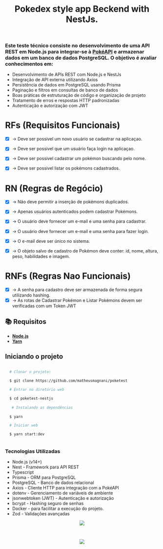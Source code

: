<h1 align= center> Pokedex style app Beckend with NestJs.</h1>

<br>

<h3>Este teste técnico consiste no desenvolvimento de uma API REST em Node.js para integrar-se à <a href="https://pokeapi.co">PokéAPI</a> e armazenar dados em um banco de dados PostgreSQL. O objetivo é avaliar conhecimentos em:</h3>

<ul>
  <li>Desenvolvimento de APIs REST com Node.js e NestJs</li>
  <li>Integração de API externa utilizando Axios</li>
  <li>Persistência de dados em PostgreSQL usando Prisma</li>
  <li>Paginação e filtros em consultas de banco de dados</li>
  <li>Boas práticas de estruturação de código e organização de projeto</li>
  <li>Tratamento de erros e respostas HTTP padronizadas</li>
  <li>Autenticação e autorização com JWT</li>
</ul>

# RFs (Requisitos Funcionais)

- [x] -> Deve ser possivel um novo usuário se cadastrar na aplicaçao.
- [x] -> Deve ser possivel que um usuário faça login na aplicaçao.
- [x] -> Deve ser possivel cadastrar um pokémon buscando pelo nome.
- [x] -> Deve ser possivel listar os pokémons cadastrados.


# RN (Regras de Regócio)

- [x] -> Não deve permitir a inserção de pokémons duplicados.
- [x] -> Apenas usuários autenticados podem cadastrar Pokémons.
- [x] -> O usuário deve fornecer um e-mail e uma senha para cadastrar.
- [x] -> O usuário deve fornecer um e-mail e uma senha para fazer login.
- [x] -> O e-mail deve ser único no sistema.
- [x] -> O objeto salvo de cadastro de Pokémon deve conter: id, nome, altura, peso, habilidades e imagem.



# RNFs (Regras Nao Funcionais)

- [x] -> A senha para cadastro deve ser armazenada de forma segura utilizando hashing.
- [x] -> As rotas de Cadastrar Pokémon e Listar Pokémons devem ser verificadas com um Token JWT

## :books: Requisitos


- [**Node.js**](https://nodejs.org/en/)
- [**Yarn**](https://classic.yarnpkg.com/lang/en/docs/install/#mac-stable)

## Iniciando o projeto

```bash

  # Clonar o projeto:

  $ git clone https://github.com/matheusmagnani/poketest

  # Entrar no diretório web

  $ cd poketest-nestjs
  
   # Instalando as dependências
   
  $ yarn 

  # Iniciar web

  $ yarn start:dev
  

```

<h3>Tecnologias Utilizadas</h3>

<ul>
  <li>Node.js (v14+)</li>
  <li> Nest - Framework para API REST</li>
  <li>Typescript</li>
  <li>Prisma - ORM para PostgreSQL</li>
  <li>PostgreSQL - Banco de dados relacional</li>
  <li>Axios - Cliente HTTP para integração com a PokéAPI</li>
  <li>dotenv - Gerenciamento de variáveis de ambiente</li>
  <li>jsonwebtoken (JWT) - Autenticação e autorização</li>
  <li>bcrypt - Hashing seguro de senhas</li>
  <li>Docker - para facilitar a execução do projeto.</li>
  <li>Zod - Validações avançadas </li>
</ul>


<p align="center">
  <a href="https://skillicons.dev">
    <img src="https://skillicons.dev/icons?i=nodejs,ts,prisma,express,docker,zod" />
  </a>
</p>

<br>

<p align="center">
  <img src="http://img.shields.io/static/v1?label=STATUS&message=PRONTO&color=GREEN&style=for-the-badge"/>
</p>